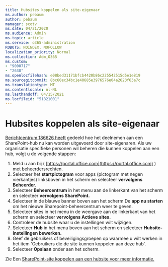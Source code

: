 ```yaml
---
title: Hubsites koppelen als site-eigenaar
ms.author: pebaum
author: pebaum
manager: scotv
ms.date: 04/21/2020
ms.audience: Admin
ms.topic: article
ms.service: o365-administration
ROBOTS: NOINDEX, NOFOLLOW
localization_priority: Normal
ms.collection: Adm_O365
ms.custom:
- "9000717"
- "2638"
ms.openlocfilehash: e08bed31171bfcb4420b86c225542515d5e1e819
ms.sourcegitcommit: 8bc60ec34bc1e40685e3976576e04a2623f63a7c
ms.translationtype: MT
ms.contentlocale: nl-NL
ms.lasthandoff: 04/15/2021
ms.locfileid: "51821001"
---
```

# <a name="associate-hub-sites-as-site-owner"></a>Hubsites koppelen als site-eigenaar

[Berichtcentrum 186626 heeft](https://admin.microsoft.com/Adminportal/Home?source=applauncher#/MessageCenter?id=MC186626) gedeeld hoe het deelnemen aan een SharePoint-hub nu kan worden uitgevoerd door site-eigenaren. Als uw organisatie specifieke personen wil beheren die kunnen koppelen aan een hub, volgt u de volgende stappen: 

1. Meld u aan bij ( [https://portal.office.com](https://portal.office.com) ) met beheerdersrechten.
2. Selecteer het **startpictogram** voor apps (pictogram met negen vierkantjes) linksboven in het scherm en selecteer **vervolgens Beheerder.**
3. Selecteer **Beheercentrum** in het menu aan de linkerkant van het scherm en selecteer **vervolgens SharePoint.**
4. Selecteer in de blauwe banner boven aan het scherm De **app nu starten** om het nieuwe Sharepoint-beheercentrum weer te geven.
5. Selecteer sites in het menu in  de weergave aan de linkerkant van het scherm en selecteer **vervolgens Actieve sites.**
6. Controleer de hubsite waar u de instellingen wilt wijzigen.
7. Selecteer **Hub** in het menu boven aan het scherm en selecteer **Hubsite-instellingen bewerken.**
8. Geef de gebruikers of beveiligingsgroepen op waarmee u wilt werken in het item 'Gebruikers die de site kunnen koppelen aan deze hub'.
9. Selecteer **Opslaan** onder aan het scherm.

Zie Een [SharePoint-site koppelen aan een hubsite voor meer informatie.](https://support.office.com/article/associate-a-sharepoint-site-with-a-hub-site-ae0009fd-af04-4d3d-917d-88edb43efc05) 